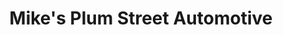 ---
title: "Mike's Plum Street Automotive"
url: /olympia/mikes-plum-street-automotive/
shop: Autowerkstatt
---